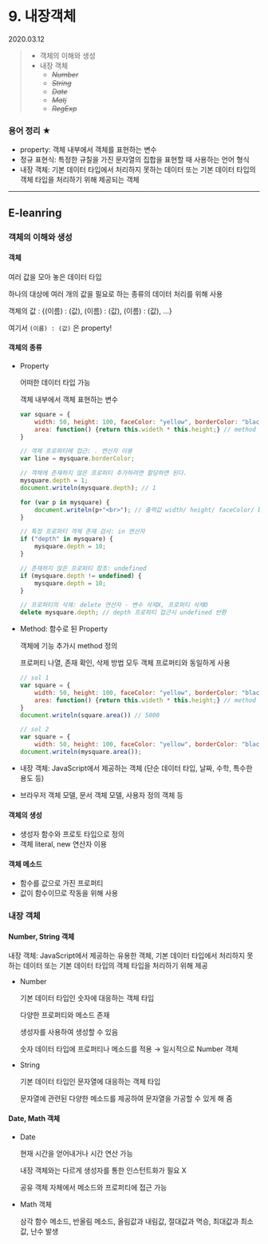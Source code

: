 # 9. 내장객체

2020.03.12

> - 객체의 이해와 생성
> - 내장 객체
>   - *~~Number~~*
>   - *~~String~~*
>   - *~~Date~~*
>   - *~~Matj~~*
>   - *~~RegExp~~*

### 용어 정리 ★

- property: 객체 내부에서 객체를 표현하는 변수
- 정규 표현식: 특정한 규칠을 가진 문자열의 집합을 표현할 때 사용하는 언어 형식
- 내장 객체: 기본 데이터 타입에서 처리하지 못하는 데이터 또는 기본 데이터 타입의 객체 타입을 처리하기 위해 제공되는 객체

---

## E-leanring

### 객체의 이해와 생성

#### 객체

여러 값을 모아 놓은 데이터 타입

하나의 대상에 여러 개의 값을 필요로 하는 종류의 데이터 처리를 위해 사용

객체의 값 : {(이름) : (값), (이름) : (값), (이름) : (값), ...} 

여기서 `(이름) : (값)` 은 property!

#### 객체의 종류

- Property

  어떠한 데이터 타입 가능

  객체 내부에서 객체 표현하는 변수

  ```javascript
  var square = {
      width: 50, height: 100, faceColor: "yellow", borderColor: "black", // 여기까진 property
      area: function() {return this.wideth * this.height;} // method
  }
  
  // 객체 프로퍼티에 접근: . 연산자 이용
  var line = mysquare.borderColor;
  
  // 객체에 존재하지 않은 프로퍼티 추가하려면 할당하면 된다.
  mysquare.depth = 1;
  document.writeln(mysquare.depth); // 1
  
  for (var p in mysquare) {
      document.writeln(p+"<br>"); // 출력값 width/ height/ faceColor/ borderColor/ position/ depth
  }
  
  // 특정 프로퍼티 객체 존재 검사: in 연산자
  if ("depth" in mysquare) {
      mysquare.depth = 10;
  }
  
  // 존재하지 않은 프로퍼티 참조: undefined
  if (mysquare.depth != undefined) {
      mysquare.depth = 10;
  }
  
  // 프로퍼티의 삭제: delete 연산자 - 변수 삭제X, 프로퍼티 삭제O
  delete mysquare.depth; // depth 프로퍼티 접근시 undefined 반환
  ```

- Method: 함수로 된 Property

  객체에 기능 추가시 method 정의

  프로퍼티 나열, 존재 확인, 삭제 방법 모두 객체 프로퍼티와 동일하게 사용

  ```javascript
  // sol 1
  var square = {
      width: 50, height: 100, faceColor: "yellow", borderColor: "black", // 여기까진 property
      area: function() {return this.wideth * this.height;} // method
  }
  document.writeln(square.area()) // 5000
  
  // sol 2
  var square = {
      width: 50, height: 100, faceColor: "yellow", borderColor: "black", area: function() {return this.wideth * this.height;}}
  document.writeln(mysquare.area());
  ```

- 내장 객체:  JavaScript에서 제공하는 객체 (단순 데이터 타입, 날짜, 수학, 특수한 용도 등)
- 브라우저 객체 모델, 문서 객체 모델, 사용자 정의 객체 등

#### 객체의 생성

- 생성자 함수와 프로토 타입으로 정의
- 객체 literal, new 연산자 이용

#### 객체 메소드

- 함수를 값으로 가진 프로퍼티
- 값이 함수이므로 작동을 위해 사용

### 내장 객체

#### Number, String 객체

내장 객체: JavaScript에서 제공하는 유용한 객체, 기본 데이터 타입에서 처리하지 못하는 데이터 또는 기본 데이터 타입의 객체 타입을 처리하기 위해 제공

- Number

  기본 데이터 타입인 숫자에 대응하는 객체 타입

  다양한 프로퍼티와 메소드 존재

  생성자를 사용하여 생성할 수 있음

  숫자 데이터 타입에 프로퍼티나 메소드를 적용 → 일시적으로 Number 객체  

- String

  기본 데이터 타입인 문자열에 대응하는 객체 타입

  문자열에 관련된 다양한 메소드를 제공하여 문자열을 가공할 수 있게 해 줌

#### Date, Math 객체

- Date

  현재 시간을 얻어내거나 시간 연산 가능

  내장 객체와는 다르게 생성자를 통한 인스턴트화가 필요 X

  공유 객체 자체에서 메소드와 프로퍼티에 접근 가능

- Math 객체

  삼각 함수 메소드, 반올림 메소드, 올림값과 내림값, 절대값과 멱승, 최대값과 최소값, 난수 발생